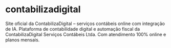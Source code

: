 # contabilizadigital
Site oficial da ContabilizaDigital – serviços contábeis online com integração de IA. Plataforma de contabilidade digital e automação fiscal da ContabilizaDigital Serviços Contábeis Ltda. Com atendimento 100% online e planos mensais.
